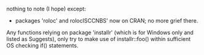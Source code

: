 nothing to note (I hope) except:

- packages 'roloc' and rolocISCCNBS' now on CRAN; no more grief there.

Any functions relying on package 'installr' (which is for Windows only and listed as Suggests), only try to make use of installr::foo() within sufficient OS checking if() statements.

 




